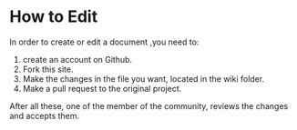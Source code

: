 How to Edit
===========

In order to create or edit a document ,you need to:

1. create an account on Github.
2. Fork this site.
3. Make the changes in the file you want, located in the wiki folder.
4. Make a pull request to the original project.

After all these, one of the member of the community, reviews the changes and accepts them.
